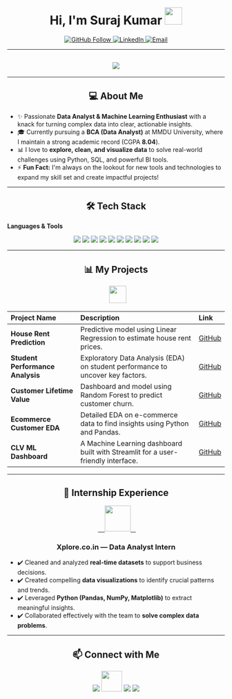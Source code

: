 <h1 align="center">Hi, I'm Suraj Kumar <img src="https://media.giphy.com/media/hvRJCLFzcasrR4ia7z/giphy.gif" width="40"></h1>

<p align="center">
  <a href="https://github.com/surajpathak23"><img src="https://img.shields.io/github/followers/surajpathak23?label=GitHub&style=social" alt="GitHub Follow">
  </a>
  <a href="https://www.linkedin.com/in/suraj-kumar-2307skp/"><img src="https://img.shields.io/badge/LinkedIn-2.1k-blue?style=social&logo=linkedin&logoColor=white" alt="LinkedIn">
  </a>
  <a href="mailto:surajpathakdes@gmail.com">
    <img src="https://img.shields.io/badge/Email-D14836?style=flat-square&logo=gmail&logoColor=white" alt="Email">
  </a>
</p>

---


<h2 align="center"><img src="https://user-images.githubusercontent.com/39955420/147578199-56632b69-b3e8-4d9f-97e2-f046a1c2cba0.gif"></h2>

---

<h2 align="center">💻 About Me</h2>

- ✨ Passionate **Data Analyst & Machine Learning Enthusiast** with a knack for turning complex data into clear, actionable insights.
- 🎓 Currently pursuing a **BCA (Data Analyst)** at MMDU University, where I maintain a strong academic record (CGPA **8.04**).
- 📊 I love to **explore, clean, and visualize data** to solve real-world challenges using Python, SQL, and powerful BI tools.
- ⚡ **Fun Fact:** I'm always on the lookout for new tools and technologies to expand my skill set and create impactful projects!

---

<h2 align="center">🛠 Tech Stack</h2>

**Languages & Tools**  
<p align="center">
  <img src="https://img.shields.io/badge/Python-3776AB?style=for-the-badge&logo=python&logoColor=white">
  <img src="https://img.shields.io/badge/SQL-007ACC?style=for-the-badge&logo=sql&logoColor=white">
  <img src="https://img.shields.io/badge/C++-00599C?style=for-the-badge&logo=c%2B%2B&logoColor=white">
  <img src="https://img.shields.io/badge/Pandas-150458?style=for-the-badge&logo=pandas&logoColor=white">
  <img src="https://img.shields.io/badge/NumPy-013243?style=for-the-badge&logo=numpy&logoColor=white">
  <img src="https://img.shields.io/badge/Matplotlib-F8766D?style=for-the-badge&logo=matplotlib&logoColor=white">
  <img src="https://img.shields.io/badge/Scikit--learn-0F4C81?style=for-the-badge&logo=scikit-learn&logoColor=white">
  <img src="https://img.shields.io/badge/Excel-217346?style=for-the-badge&logo=microsoft-excel&logoColor=white">
  <img src="https://img.shields.io/badge/PowerBI-F2C811?style=for-the-badge&logo=microsoft-power-bi&logoColor=black">
  <img src="https://img.shields.io/badge/GoogleColab-F9AB00?style=for-the-badge&logo=google-colab&logoColor=white">
</p>

---

<h2 align="center">📊 My Projects</h2>

<div align="center">
  <img src="https://media.giphy.com/media/3ohs4xPu3F0C6jVxEE/giphy.gif" width="40" />
</div>

| Project Name | Description | Link |
| :--- | :--- | :--- |
| **House Rent Prediction** | Predictive model using Linear Regression to estimate house rent prices. | [GitHub](https://github.com/surajpathak23/House-Rent-Prediction) |
| **Student Performance Analysis** | Exploratory Data Analysis (EDA) on student performance to uncover key factors. | [GitHub](https://github.com/surajpathak23/Student-Performance-Analysis) |
| **Customer Lifetime Value** | Dashboard and model using Random Forest to predict customer churn. | [GitHub](https://github.com/surajpathak23/Customer-Churn-Prediction) |
| **Ecommerce Customer EDA** | Detailed EDA on e-commerce data to find insights using Python and Pandas. | [GitHub](https://github.com/surajpathak23/Ecommerce-Customer-EDA) |
| **CLV ML Dashboard** | A Machine Learning dashboard built with Streamlit for a user-friendly interface. | [GitHub](https://github.com/surajpathak23/CLV-ML-Dashboard) |

---

<h2 align="center">🎯 Internship Experience</h2>

<div align="center">
  <a href="https://www.xplore.co.in/">
    <img src="https://user-images.githubusercontent.com/74038190/190445766-3d71927c-3676-43b9-a938-4e892c57c48f.gif" width="60" />
  </a>
  <h3>Xplore.co.in — Data Analyst Intern</h3>
</div>

- ✔️ Cleaned and analyzed **real-time datasets** to support business decisions.
- ✔️ Created compelling **data visualizations** to identify crucial patterns and trends.
- ✔️ Leveraged **Python (Pandas, NumPy, Matplotlib)** to extract meaningful insights.
- ✔️ Collaborated effectively with the team to **solve complex data problems**.

---

<h2 align="center">📫 Connect with Me</h2>

<p align="center">
  <a href="https://www.linkedin.com/in/suraj-kumar-2307skp/"><img src="https://img.icons8.com/color/48/000000/linkedin.png"/></a>
  <a href="https://github.com/surajpathak23"><img src="https://img.icons8.com/ios11/512/EBEBEB/github.png" width="48" height="48" /></a>  
  <a href="mailto:surajpathakdes@gmail.com"><img src="https://img.icons8.com/fluency/48/000000/email.png"/></a>
  <a href="https://x.com/suraj_pathak23"><img src="https://img.icons8.com/color/48/000000/twitter.png"/></a>
</p>
